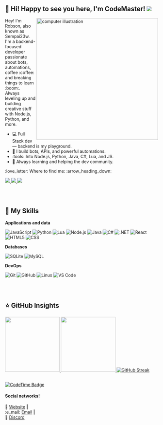 ## :purple_heart: Hi! Happy to see you here, <strong>I'm CodeMaster!</strong> ![](https://komarev.com/ghpvc/?username=sempai23w&color=006bed)

<img src="https://raw.githubusercontent.com/MicaelliMedeiros/micaellimedeiros/master/image/computer-illustration.png" alt="computer illustration" min-width="400px" max-width="400px" width="400px" align="right">

<p align="left"> 
  Hey! I'm Robson, also known as Sempai23w. I'm a backend-focused developer passionate about bots, automations, coffee :coffee: and breaking things to learn :boom:. Always leveling up and building creative stuff with Node.js, Python, and more.
</p>

 - :computer: Full Stack dev — backend is my playground.
 - :robot: I build bots, APIs, and powerful automations.
 - :tools: Into Node.js, Python, Java, C#, Lua, and JS.
 - :rocket: Always learning and helping the dev community.

<p align="left">
  :love_letter: Where to find me: :arrow_heading_down:
</p>

<p align="left">
  <a href="mailto:robsonjosecorreacarvalho@gmail.com" title="Gmail">
    <img src="https://img.shields.io/badge/-Gmail-333333?style=flat&logo=gmail&logoColor=red"/>
  </a>
  <a href="https://github.com/sempai23w" title="GitHub">
    <img src="https://img.shields.io/badge/-GitHub-333333?style=flat&logo=github"/>
  </a>
  <a href="https://discord.com/users/962811453293875220" title="Discord">
    <img src="https://img.shields.io/badge/-Discord-333333?style=flat&labelColor=5865F2&logo=discord&logoColor=white"/>
  </a>
</p>

<br/>
<br/>

## :rocket: My Skills
**Applications and data**

![JavaScript](https://img.shields.io/badge/-JavaScript-333333?style=flat&logo=javascript)
![Python](https://img.shields.io/badge/-Python-333333?style=flat&logo=python)
![Lua](https://img.shields.io/badge/-Lua-333333?style=flat&logo=lua)
![Node.js](https://img.shields.io/badge/-Node.js-333333?style=flat&logo=node.js)
![Java](https://img.shields.io/badge/-Java-333333?style=flat&logo=java)
![C#](https://img.shields.io/badge/-CSharp-333333?style=flat&logo=csharp)
![.NET](https://img.shields.io/badge/-.NET-333333?style=flat&logo=dotnet)
![React](https://img.shields.io/badge/-React-333333?style=flat&logo=react)
![HTML5](https://img.shields.io/badge/-HTML5-333333?style=flat&logo=HTML5)
![CSS](https://img.shields.io/badge/-CSS-333333?style=flat&logo=CSS3&logoColor=1572B6)

**Databases**

![SQLite](https://img.shields.io/badge/-SQLite-333333?style=flat&logo=sqlite)
![MySQL](https://img.shields.io/badge/-MySQL-333333?style=flat&logo=mysql)

**DevOps**

![Git](https://img.shields.io/badge/-Git-333333?style=flat&logo=git)
![GitHub](https://img.shields.io/badge/-GitHub-333333?style=flat&logo=github)
![Linux](https://img.shields.io/badge/-Linux-333333?style=flat&logo=linux)
![VS Code](https://img.shields.io/badge/-VSCode-333333?style=flat&logo=visual-studio-code)

<br/>
<br/>

## :star: GitHub Insights
<div>
  <a href="https://github.com/CodeMaster-java">
    <img height="180em" src="https://github-readme-stats.vercel.app/api?username=CodeMaster-java&show_icons=true&theme=shades-of-purple&hide_border=true" />
    <img height="180em" src="https://github-readme-stats.vercel.app/api/top-langs/?username=sempai23w&layout=compact&theme=shades-of-purple&hide_border=true" />
    <img src="https://github-readme-streak-stats-six-topaz.vercel.app?user=CodeMaster-java&theme=shades-of-purple&hide_border=true&short_numbers=true" alt="GitHub Streak" />
  </a>
</div>

<br/>

[![CodeTime Badge](https://img.shields.io/endpoint?style=social&color=222&url=https%3A%2F%2Fapi.codetime.dev%2Fv3%2Fusers%2Fshield%3Fuid%3D31383)](https://codetime.dev)

#### Social networks!

:house_with_garden: [Website](https://port-folio-two-indol.vercel.app) **|**    
:e_mail: [Email](mailto:robsonjosecorreacarvalho@gmail.com) **|**  
:robot: [Discord](https://discord.com/users/962811453293875220)
